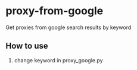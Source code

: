 # proxy-from-google
Get proxies from google search results by keyword

## How to use

1.  change keyword in proxy_google.py

